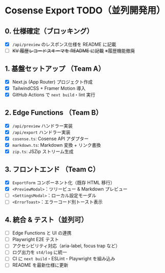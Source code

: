 # Cosense Export TODO（並列開発用）

## 0. 仕様確定（ブロッキング）

- [x] `/api/preview` のレスポンス仕様を README に記載
- [ ] ~~KV 履歴レコードスキーマを README に記載~~ ※履歴機能撤廃

## 1. 基盤セットアップ （Team A）

- [x] Next.js (App Router) プロジェクト作成
- [x] TailwindCSS + Framer Motion 導入
- [x] GitHub Actions で `next build`・lint 実行

## 2. Edge Functions （Team B）

- [x] `/api/preview` ハンドラー実装
- [x] `/api/export` ハンドラー実装
- [x] `cosense.ts`: Cosense API アダプター
- [x] `markdown.ts`: Markdown 変換 + リンク書換
- [x] `zip.ts`: JSZip ストリーム生成

## 3. フロントエンド （Team C）

- [x] `ExportForm` コンポーネント化（既存 HTML 移行）
- [x] `<PreviewModal>`：ツリービュー & Markdown プレビュー
- [ ] `<SettingsModal>`：ローカル設定モーダル
- [ ] `<ErrorToast>`：エラーコード別トースト表示

## 4. 統合 & テスト（並列可）

- [ ] Edge Functions と UI の連携
- [ ] Playwright E2E テスト
- [ ] アクセシビリティ対応（aria-label, focus trap など）
- [ ] ログ出力を `std/log` に統一
- [ ] CI に `next build`・ESLint・Playwright を組み込み
- [ ] README を最新仕様に更新

